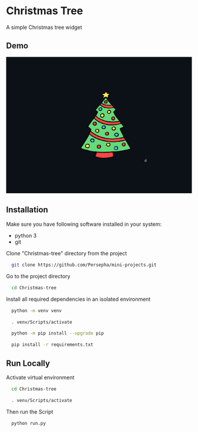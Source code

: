
# Christmas Tree

A simple Christmas tree widget


## Demo

![preview gif](preview/preview.gif)
## Installation


Make sure you have following software installed in your system:

- python 3
- git


Clone "Christmas-tree" directory from the project

```bash
  git clone https://github.com/Persepha/mini-projects.git
```

Go to the project directory

```bash
  cd Christmas-tree
```

Install all required dependencies in an isolated environment

```bash
  python -m venv venv
```

```bash
  . venv/Scripts/activate
```

```bash
  python -m pip install --upgrade pip
```

```bash
  pip install -r requirements.txt
```



## Run Locally

Activate  virtual environment

```bash
  cd Christmas-tree
```

```bash
  . venv/Scripts/activate
```

Then run the Script

```bash
  python run.py
```
